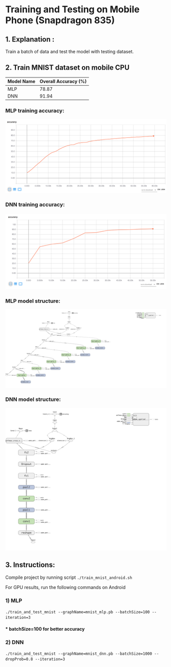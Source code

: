 # Training and Testing on Mobile Phone (Snapdragon 835)
## 1. Explanation :

Train a batch of data and test the model with testing dataset.

## 2. Train MNIST dataset on mobile CPU

| Model Name |  Overall Accuracy (%)  |
| :---       | :---                   |
| MLP        | 78.87                  |
| DNN        | 91.94                  |

### MLP training accuracy:

![MLP training results](/tensorflow/examples/train_mnist/logTrainOnCpu/QualcommS835/trainingLog/mlp/Screen_Shot_2018-03-29_at_3.53.23_AM.png)

### DNN training accuracy:

![DNN training results](/tensorflow/examples/train_mnist/logTrainOnCpu/QualcommS835/trainingLog/dnn/Screen_Shot_2018-03-29_at_4.01.23_AM.png)

### MLP model structure:

![MLP training results](/tensorflow/examples/train_mnist/logTrainOnCpu/QualcommS835/trainingLog/mlp/graph_large_attrs_key%3D_too_large_attrs%26limit_attr_size%3D1024%26run%3D.png)

### DNN model structure:

![DNN training results](/tensorflow/examples/train_mnist/logTrainOnCpu/QualcommS835/trainingLog/dnn/graph_large_attrs_key%3D_too_large_attrs%26limit_attr_size%3D1024%26run%3D.png)


## 3. Instructions:

Compile project by running script `./train_mnist_android.sh`

For GPU results, run the following commands on Android

### 1) MLP
`./train_and_test_mnist --graphName=mnist_mlp.pb --batchSize=100 --iteration=3`
#### * batchSize=100 for better accuracy
### 2) DNN
`./train_and_test_mnist --graphName=mnist_dnn.pb --batchSize=1000 --dropProb=0.8 --iteration=3`
